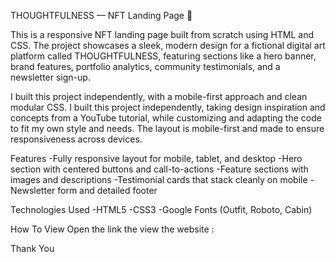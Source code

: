 THOUGHTFULNESS — NFT Landing Page 🎨

This is a responsive NFT landing page built from scratch using HTML and CSS. The project showcases a sleek, modern design for a fictional digital art platform called THOUGHTFULNESS, featuring sections like a hero banner, brand features, portfolio analytics, community testimonials, and a newsletter sign-up.

I built this project independently, with a mobile-first approach and clean modular CSS. I built this project independently, taking design inspiration and concepts from a YouTube tutorial, while customizing and adapting the code to fit my own style and needs. The layout is mobile-first and made to ensure responsiveness across devices.

Features
-Fully responsive layout for mobile, tablet, and desktop
-Hero section with centered buttons and call-to-actions
-Feature sections with images and descriptions
-Testimonial cards that stack cleanly on mobile
-Newsletter form and detailed footer

Technologies Used
-HTML5
-CSS3
-Google Fonts (Outfit, Roboto, Cabin)

How To View
Open the link the view the website :


Thank You
